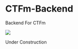 # CTFm-Backend

Backend For CTFm

![](https://www.travis-ci.org/EkiXu/CTFm-Backend.svg?branch=master)

Under Construction